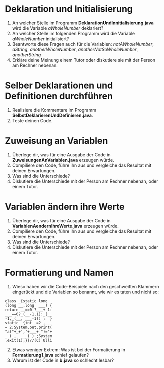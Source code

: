 # Deklaration und Initialisierung

 1. An welcher Stelle im Programm **DeklarationUndInnitialisierung.java** wird die Variable *aWholeNumber* deklariert?
 2. An welcher Stelle im folgenden Programm wird die Variable *aWholeNumber* initialisiert?
 3. Beantworte diese Fragen auch für die Variablen: *notAWholeNumber*, *aString*, *anotherWholeNumber*, *anotherNotSoWholeNumber*, *anotherString*
 4. Erkläre deine Meinung einem Tutor oder diskutiere sie mit der Person am Rechner nebenan.

# Selber Deklarationen und Definitionen durchführen

 1. Realisiere die Kommentare im Programm **SelbstDeklarierenUndDefinieren.java**. 
 2. Teste deinen Code.

# Zuweisung an Variablen

 1. Überlege dir, was für eine Ausgabe der Code in **ZuweisungenAnVariablen.java** erzeugen würde.
 2. Compiliere den Code, führe ihn aus und vergleiche das Resultat mit deinen Erwartungen.
 3. Was sind die Unterschiede?
 4. Diskutiere die Unterschiede mit der Person am Rechner nebenan, oder einem Tutor.

# Variablen ändern ihre Werte

 1. Überlege dir, was für eine Ausgabe der Code in **VariablenAendernIhreWerte.java** erzeugen würde.
 2. Compiliere den Code, führe ihn aus und vergleiche das Resultat mit deinen Erwartungen.
 3. Was sind die Unterschiede?
 4. Diskutiere die Unterschiede mit der Person am Rechner nebenan, oder einem Tutor.

# Formatierung und Namen

 1. Wieso haben wir die Code-Beispiele nach den geschweiften Klammern eingerückt und die Variablen so benannt, wie wir es taten und nicht so:

```
class _{static long _
(long __,long  ___) {
return __==0 ?___+ 1:
___==0?_(__-1,1):_(__
-1,_(__, ___-1)) ;  }
static  {int _=2 ,___
= 2;System.out.print(
"a("+_+’,’+___+ ")="+
_ (_,  ___) ) ;System
.exit(1);}}//(C) Ulli
```

 2. Etwas weniger Extrem: Was ist bei der Formatierung in **Formatierung1.java** schief gelaufen?
 3. Warum ist der Code in **b.java** so schlecht lesbar?

